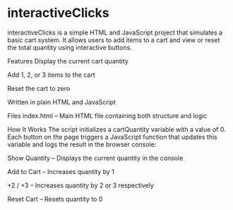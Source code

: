 # interactiveClicks
interactiveClicks is a simple HTML and JavaScript project that simulates a basic cart system. It allows users to add items to a cart and view or reset the total quantity using interactive buttons.

Features
Display the current cart quantity

Add 1, 2, or 3 items to the cart

Reset the cart to zero

Written in plain HTML and JavaScript

Files
index.html – Main HTML file containing both structure and logic

How It Works
The script initializes a cartQuantity variable with a value of 0. Each button on the page triggers a JavaScript function that updates this variable and logs the result in the browser console:

Show Quantity – Displays the current quantity in the console

Add to Cart – Increases quantity by 1

+2 / +3 – Increases quantity by 2 or 3 respectively

Reset Cart – Resets quantity to 0
